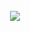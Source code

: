<div align="center">
	<br>
	<img src="https://images.unsplash.com/photo-1683991655967-3c857413cc3b">
	<br>
</div>
